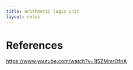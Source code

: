 ```yaml
---
title: Arithmetic logic unit
layout: notes
---
```


# References

https://www.youtube.com/watch?v=1I5ZMmrOfnA
